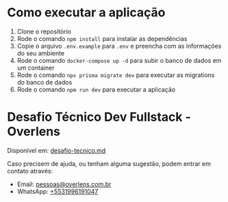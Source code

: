 # Como executar a aplicação

1. Clone o repositório
2. Rode o comando `npm install` para instalar as dependências
3. Copie o arquivo `.env.example` para `.env` e preencha com as informações do seu ambiente
4. Rode o comando `docker-compose up -d` para subir o banco de dados em um container
5. Rode o comando `npx prisma migrate dev` para executar as migrations do banco de dados
6. Rode o comando `npm run dev` para executar a aplicação

# Desafio Técnico Dev Fullstack - Overlens

Disponível em: [desafio-tecnico.md](./desafio-tecnico.md)

Caso precisem de ajuda, ou tenham alguma sugestão, podem entrar em contato através:

- Email: [pessoas@overlens.com.br](mailto:pessoas@overlens.com.br)
- WhatsApp: [+5531996191047](https://wa.me/5531996191047)
